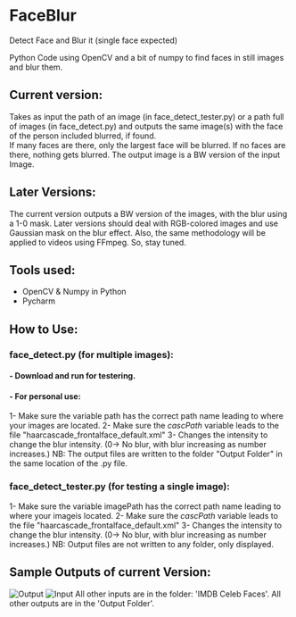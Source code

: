 # FaceBlur
Detect Face and Blur it (single face expected)

Python Code using OpenCV and a bit of numpy to find faces in still images and blur them.

## Current version:
Takes as input the path of an image (in face_detect_tester.py) or a path full of images (in  face_detect.py) and outputs the same image(s) with the face of the person included blurred, if found.  
If many faces are there, only the largest face will be blurred. If no faces are there, nothing gets blurred. The output image is a BW version of the input Image.

## Later Versions:
The current version outputs a BW version of the images, with the blur using a 1-0 mask. Later versions should deal with RGB-colored images and use Gaussian mask on the blur effect.
Also, the same methodology will be applied to videos using FFmpeg. So, stay tuned.

## Tools used:
- OpenCV & Numpy in Python
- Pycharm 

## How to Use:
### face_detect.py (for multiple images):
#### - Download and run for testering.
#### - For personal use: 
1- Make sure the variable path has the correct path name leading to  where your images are located. 
2- Make sure the $cascPath$ variable leads to the file "haarcascade_frontalface_default.xml"
3- Changes the intensity to change the blur intensity.  (0-> No blur, with blur increasing as number increases.)
NB: The output files are written to the folder "Output Folder" in the same location of the .py file.

### face_detect_tester.py (for testing a single image):
1- Make sure the variable imagePath has the correct path name leading to where your imageis located. 
2- Make sure the $cascPath$ variable leads to the file "haarcascade_frontalface_default.xml"
3- Changes the intensity to change the blur intensity. (0-> No blur, with blur increasing as number increases.)
NB: Output files are not written to any folder, only displayed.

## Sample Outputs of current Version:
![Output](https://github.com/wmustafaAwad/FaceBlur/blob/master/Output%20Folder/Rami%20Malek.jpg) ![Input](https://github.com/wmustafaAwad/FaceBlur/blob/master/IMDB-Celeb-Faces/Rami%20Malek.jpg)
All other inputs are in the folder: 'IMDB Celeb Faces'. All other outputs are in the 'Output Folder'.
